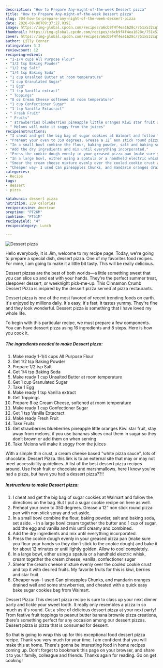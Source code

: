 ```yaml
---
description: "How to Prepare Any-night-of-the-week Dessert pizza"
title: "How to Prepare Any-night-of-the-week Dessert pizza"
slug: 704-how-to-prepare-any-night-of-the-week-dessert-pizza
date: 2020-09-08T09:37:27.839Z
image: https://img-global.cpcdn.com/recipes/a6cb9f4f4ea1628c/751x532cq70/dessert-pizza-recipe-main-photo.jpg
thumbnail: https://img-global.cpcdn.com/recipes/a6cb9f4f4ea1628c/751x532cq70/dessert-pizza-recipe-main-photo.jpg
cover: https://img-global.cpcdn.com/recipes/a6cb9f4f4ea1628c/751x532cq70/dessert-pizza-recipe-main-photo.jpg
author: Lilly Conner
ratingvalue: 3.3
reviewcount: 12
recipeingredient:
- "1-1/4 cups All Purpose Flour"
- "1/2 tsp Baking Powder"
- "1/2 tsp Salt"
- "1/4 tsp Baking Soda"
- "1 cup Unsalted Butter at room temperature"
- "1 cup Granulated Sugar"
- "1 Egg"
- "1 tsp Vanilla extract"
- " Toppings"
- "8 oz Cream Cheese softened at room temperature"
- "1 cup Confectioner Sugar"
- "1 tsp Vanilla Extacract"
- " Fresh Fruit"
- " Fruits"
- " strawberries blueberries pineapple little oranges Kiwi star fruit stay away from melons if you use bananas slices coat them in sugar so they dont brown or add them on when serving"
- " Melons will make it soggy from the juices"
recipeinstructions:
- "I cheat and get the big bag of sugar cookies at Walmart and follow the directions on the bag. But I put a sugar cookie recipe on here as well."
- "Preheat your oven to 350 degrees. Grease a 12” non stick round pizza pan with non stick spray and set aside."
- "In a small bowl combine the flour, baking powder, salt and baking soda, set aside.  In a large bowl cream together the butter and 1 cup of sugar, add the egg and vanilla and mix until creamy and combined."
- "Add the dry ingredients and mix until everything incorporated."
- "Press the cookie dough evenly in your greased pizza pan (make sure you flour your hands so they don’t stick to the cookie dough) and bake it for about 12 minutes or until lightly golden. Allow to cool completely."
- "In a large bowl, either using a spatula or a handheld electric whisk, cream together the cream cheese, vanilla, confectioner sugar"
- "Smear the cream cheese mixture evenly over the cooled cookie crust and top it with desired fruits. My favorite fruits for this is kiwi, berries and star fruit."
- "Cheaper way- I used Can pineapples Chunks, and mandarin oranges drained well and some strawberries, and cheated with a quick easy bake sugar cookies bag from Walmart."
categories:
- Recipe
tags:
- dessert
- pizza

katakunci: dessert pizza 
nutrition: 239 calories
recipecuisine: American
preptime: "PT26M"
cooktime: "PT51M"
recipeyield: "4"
recipecategory: Lunch

---
```



![Dessert pizza](https://img-global.cpcdn.com/recipes/a6cb9f4f4ea1628c/751x532cq70/dessert-pizza-recipe-main-photo.jpg)

Hello everybody, it is Jim, welcome to my recipe page. Today, we're going to prepare a special dish, dessert pizza. One of my favorites food recipes. For mine, I am going to make it a little bit tasty. This will be really delicious.

Dessert pizzas are the best of both worlds—a little something sweet that you can slice up and eat with your hands. They&#39;re the perfect summer treat, sleepover dessert, or weeknight pick-me-up. This Cinnamon Crumb Dessert Pizza is inspired by the dessert pizza served at pizza restaurants.

Dessert pizza is one of the most favored of recent trending foods on earth. It's enjoyed by millions daily. It's easy, it's fast, it tastes yummy. They're fine and they look wonderful. Dessert pizza is something that I have loved my whole life.


To begin with this particular recipe, we must prepare a few components. You can have dessert pizza using 16 ingredients and 8 steps. Here is how you cook it.

<!--inarticleads1-->

##### The ingredients needed to make Dessert pizza:

1. Make ready 1-1/4 cups All Purpose Flour
1. Get 1/2 tsp Baking Powder
1. Prepare 1/2 tsp Salt
1. Get 1/4 tsp Baking Soda
1. Make ready 1 cup Unsalted Butter at room temperature
1. Get 1 cup Granulated Sugar
1. Take 1 Egg
1. Make ready 1 tsp Vanilla extract
1. Get  Toppings
1. Prepare 8 oz Cream Cheese, softened at room temperature
1. Make ready 1 cup Confectioner Sugar
1. Get 1 tsp Vanilla Extacract
1. Make ready  Fresh Fruit
1. Take  Fruits
1. Get  strawberries blueberries pineapple little oranges Kiwi star fruit, stay away from melons, if you use bananas slices coat them in sugar so they don’t brown or add them on when serving
1. Take  Melons will make it soggy from the juices


With a simple thin crust, a cream cheese based &#34;white pizza sauce&#34;, lots of chocolate. Dessert Pizza. this link is to an external site that may or may not meet accessibility guidelines. A list of the best dessert pizza recipes around. Use fresh fruit or chocolate and marshmallows, here I know you&#39;ve had a pizza, but have you had a dessert pizza??!! 

<!--inarticleads2-->

##### Instructions to make Dessert pizza:

1. I cheat and get the big bag of sugar cookies at Walmart and follow the directions on the bag. But I put a sugar cookie recipe on here as well.
1. Preheat your oven to 350 degrees. Grease a 12” non stick round pizza pan with non stick spray and set aside.
1. In a small bowl combine the flour, baking powder, salt and baking soda, set aside. -  In a large bowl cream together the butter and 1 cup of sugar, add the egg and vanilla and mix until creamy and combined.
1. Add the dry ingredients and mix until everything incorporated.
1. Press the cookie dough evenly in your greased pizza pan (make sure you flour your hands so they don’t stick to the cookie dough) and bake it for about 12 minutes or until lightly golden. Allow to cool completely.
1. In a large bowl, either using a spatula or a handheld electric whisk, cream together the cream cheese, vanilla, confectioner sugar
1. Smear the cream cheese mixture evenly over the cooled cookie crust and top it with desired fruits. My favorite fruits for this is kiwi, berries and star fruit.
1. Cheaper way- I used Can pineapples Chunks, and mandarin oranges drained well and some strawberries, and cheated with a quick easy bake sugar cookies bag from Walmart.


Dessert Pizza: This dessert pizza recipe is sure to class up your next dinner party and tickle your sweet tooth. It really only resembles a pizza in so much as it&#39;s round. Cut a slice of delicious dessert pizza at your next party! From festive fruit toppings to peanut butter banana brownie pizza creations, there&#39;s something perfect for any occasion among our dessert pizzas. Dessert pizza is pizza that is consumed for dessert. 

So that is going to wrap this up for this exceptional food dessert pizza recipe. Thank you very much for your time. I am confident that you will make this at home. There's gonna be interesting food in home recipes coming up. Don't forget to bookmark this page on your browser, and share it to your family, colleague and friends. Thanks again for reading. Go on get cooking!
